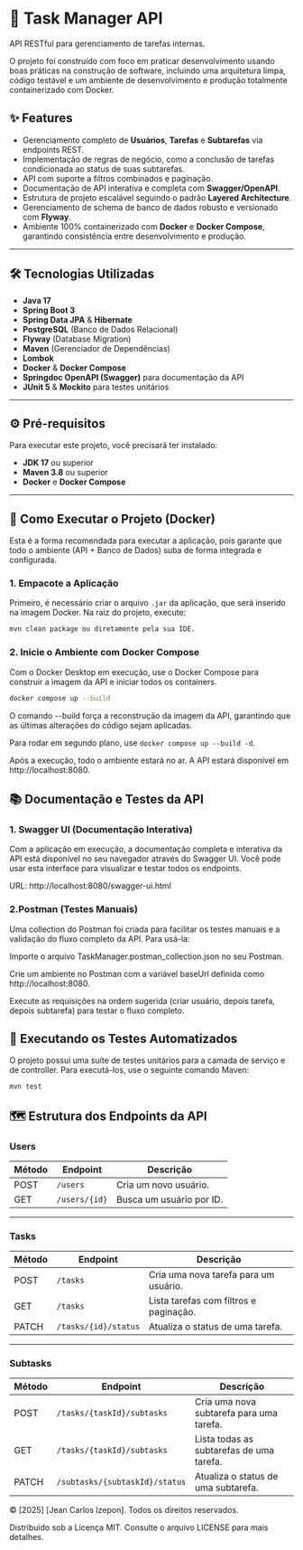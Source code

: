 # 🚀 Task Manager API

API RESTful para gerenciamento de tarefas internas.

O projeto foi construído com foco em praticar desenvolvimento usando boas práticas na construção de software, incluindo uma arquitetura limpa, código testável e um ambiente de desenvolvimento e produção totalmente containerizado com Docker.

## ✨ Features

-   Gerenciamento completo de **Usuários**, **Tarefas** e **Subtarefas** via endpoints REST.
-   Implementação de regras de negócio, como a conclusão de tarefas condicionada ao status de suas subtarefas.
-   API com suporte a filtros combinados e paginação.
-   Documentação de API interativa e completa com **Swagger/OpenAPI**.
-   Estrutura de projeto escalável seguindo o padrão **Layered Architecture**.
-   Gerenciamento de schema de banco de dados robusto e versionado com **Flyway**.
-   Ambiente 100% containerizado com **Docker** e **Docker Compose**, garantindo consistência entre desenvolvimento e produção.

---

## 🛠️ Tecnologias Utilizadas

-   **Java 17**
-   **Spring Boot 3**
-   **Spring Data JPA** & **Hibernate**
-   **PostgreSQL** (Banco de Dados Relacional)
-   **Flyway** (Database Migration)
-   **Maven** (Gerenciador de Dependências)
-   **Lombok**
-   **Docker** & **Docker Compose**
-   **Springdoc OpenAPI (Swagger)** para documentação da API
-   **JUnit 5** & **Mockito** para testes unitários

---

## ⚙️ Pré-requisitos

Para executar este projeto, você precisará ter instalado:
-   **JDK 17** ou superior
-   **Maven 3.8** ou superior
-   **Docker** e **Docker Compose**

---

## 🚀 Como Executar o Projeto (Docker)

Esta é a forma recomendada para executar a aplicação, pois garante que todo o ambiente (API + Banco de Dados) suba de forma integrada e configurada.

### 1. Empacote a Aplicação
Primeiro, é necessário criar o arquivo `.jar` da aplicação, que será inserido na imagem Docker. Na raiz do projeto, execute:
```bash
mvn clean package ou diretamente pela sua IDE.
```

### 2. Inicie o Ambiente com Docker Compose
Com o Docker Desktop em execução, use o Docker Compose para construir a imagem da API e iniciar todos os containers.

```bash
docker compose up --build
```

O comando --build força a reconstrução da imagem da API, garantindo que as últimas alterações do código sejam aplicadas.

Para rodar em segundo plano, use ```docker compose up --build -d```.

Após a execução, todo o ambiente estará no ar. A API estará disponível em http://localhost:8080.

## 📚 Documentação e Testes da API

### 1. Swagger UI (Documentação Interativa)

Com a aplicação em execução, a documentação completa e interativa da API está disponível no seu navegador através do Swagger UI. Você pode usar esta interface para visualizar e testar todos os endpoints.

URL: http://localhost:8080/swagger-ui.html

### 2.Postman (Testes Manuais)
Uma collection do Postman foi criada para facilitar os testes manuais e a validação do fluxo completo da API. Para usá-la:

Importe o arquivo TaskManager.postman_collection.json no seu Postman.

Crie um ambiente no Postman com a variável baseUrl definida como http://localhost:8080.

Execute as requisições na ordem sugerida (criar usuário, depois tarefa, depois subtarefa) para testar o fluxo completo.

## 🧪 Executando os Testes Automatizados

O projeto possui uma suíte de testes unitários para a camada de serviço e de controller. Para executá-los, use o seguinte comando Maven:

```bash
mvn test
```

## 🗺️ Estrutura dos Endpoints da API

### **Users**
| Método | Endpoint       | Descrição                 |
|--------|---------------|---------------------------|
| POST   | `/users`       | Cria um novo usuário.     |
| GET    | `/users/{id}`  | Busca um usuário por ID.  |

---

### **Tasks**
| Método | Endpoint               | Descrição                                    |
|--------|-----------------------|----------------------------------------------|
| POST   | `/tasks`               | Cria uma nova tarefa para um usuário.        |
| GET    | `/tasks`               | Lista tarefas com filtros e paginação.       |
| PATCH  | `/tasks/{id}/status`   | Atualiza o status de uma tarefa.              |

---

### **Subtasks**
| Método | Endpoint                               | Descrição                                    |
|--------|---------------------------------------|----------------------------------------------|
| POST   | `/tasks/{taskId}/subtasks`            | Cria uma nova subtarefa para uma tarefa.     |
| GET    | `/tasks/{taskId}/subtasks`            | Lista todas as subtarefas de uma tarefa.     |
| PATCH  | `/subtasks/{subtaskId}/status`        | Atualiza o status de uma subtarefa.          |


© [2025] [Jean Carlos Izepon]. Todos os direitos reservados.

Distribuído sob a Licença MIT. Consulte o arquivo LICENSE para mais detalhes.